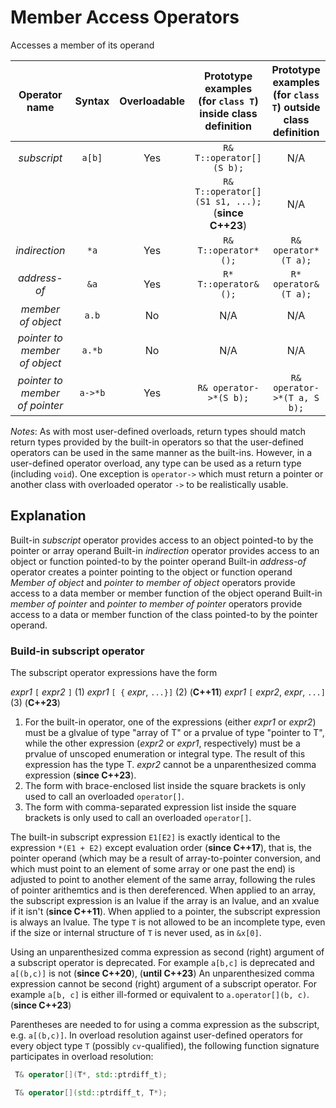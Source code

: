# Member Access Operators

Accesses a member of its operand


| Operator name | Syntax | Overloadable | Prototype examples (for `class T`) inside class definition | Prototype examples (for `class T`) outside class definition |
|:-------------:|:------:|:------------:|:----------------------:|:------------------------:|
|  _subscript_    |  `a[b]`  |    Yes       | `R& T::operator[](S b);`  |           N/A            |
|                 |          |              | `R& T::operator[](S1 s1, ...);` (**since C++23**) | N/A  |
|  _indirection_  |  `*a`    |    Yes       | `R& T::operator*();` | `R& operator*(T a);` |
|  _address-of_   |  `&a`    |    Yes       | `R* T::operator&();` | `R* operator&(T a);` |
|  _member of object_ | `a.b` |  No  |  N/A  |  N/A |
|  _pointer to member of object_ | `a.*b` | No | N/A | N/A |  
|  _pointer to member of pointer_ | `a->*b` | Yes | `R& operator->*(S b);` | `R& operator->*(T a, S b);` |

_Notes_:
As with most user-defined overloads, return types should match return types provided by the built-in operators so that the user-defined operators can be used in the same manner as the built-ins. However, in a user-defined operator overload, any type can be used as a return type (including `void`). One exception is `operator->` which must return a pointer or another class with overloaded operator `->` to be realistically usable.

## Explanation

Built-in *subscript* operator provides access to an object pointed-to by the pointer or array operand
Built-in *indirection* operator provides access to an object or function pointed-to by the pointer operand
Built-in *address-of* operator creates a pointer pointing to the object or function operand
*Member of object* and *pointer to member of object* operators provide access to a data member or member function of the object operand
Built-in *member of pointer* and *pointer to member of pointer* operators provide access to a data or member function of the class pointed-to by the pointer operand.

### Build-in subscript operator

The subscript operator expressions have the form

*expr1* `[` *expr2* `]`          (1)
*expr1* `[ {` *expr*, `...}]`        (2)    (**C++11**)
*expr1* `[` *expr2*, *expr*, `...]`      (3)   (**C++23**)

1) For the built-in operator, one of the expressions (either *expr1* or *expr2*) must be a glvalue of type "array of T" or a prvalue of type "pointer to T", while the other expression (*expr2* or *expr1*, respectively) must be a prvalue of unscoped enumeration or integral type. The result of this expression has the type T. *expr2* cannot be a unparenthesized comma expression (**since C++23**).
2) The form with brace-enclosed list inside the square brackets is only used to call an overloaded `operator[]`.
3) The form with comma-separated expression list inside the square brackets is only used to call an overloaded `operator[]`.

The built-in subscript expression `E1[E2]` is exactly identical to the expression `*(E1 + E2)` except evaluation order (**since C++17**), that is, the pointer operand (which may be a result of array-to-pointer conversion, and which must point to an element of some array or one past the end) is adjusted to point to another element of the same array, following the rules of pointer arithemtics and is then dereferenced.
When applied to an array, the subscript expression is an lvalue if the array is an lvalue, and an xvalue if it isn't (**since C++11**).
When applied to a pointer, the subscript expression is always an lvalue.
The type `T` is not allowed to be an incomplete type, even if the size or internal structure of `T` is never used, as in `&x[0]`. 

Using an unparenthesized comma expression as second (right) argument of a subscript operator is deprecated. For example `a[b,c]` is deprecated and `a[(b,c)]` is not (**since C++20**), (**until C++23**)
An unparenthesized comma expression cannot be second (right) argument of a subscript operator. For example `a[b, c]` is either ill-formed or equivalent to `a.operator[](b, c)`. (**since C++23**)

Parentheses are needed to for using a comma expression as the subscript, e.g. `a[(b,c)]`.
In overload resolution against user-defined operators for every object type `T` (possibly `cv`-qualified), the following function signature participates in overload resolution:
```cpp
 T& operator[](T*, std::ptrdiff_t);
```
```cpp
 T& operator[](std::ptrdiff_t, T*);
```

